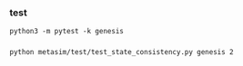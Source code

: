 ### test
```
python3 -m pytest -k genesis
```

###
```
python metasim/test/test_state_consistency.py genesis 2
```